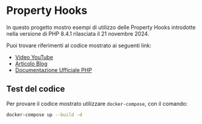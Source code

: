 # Property Hooks

In questo progetto mostro esempi di utilizzo delle Property Hooks introdotte
nella versione di PHP 8.4.1 rilasciata il 21 novembre 2024.

Puoi trovare riferimenti al codice mostrato ai seguenti link:

- [Video YouTube]()
- [Articolo Blog]()
- [Documentazione Ufficiale PHP](https://www.php.net/releases/8.4/en.php)


## Test del codice
Per provare il codice mostrato utilizzare `docker-compose`, con il comando:

```bash
docker-compose up --build -d
```
